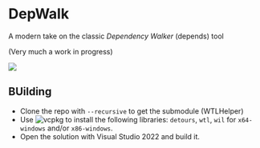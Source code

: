 # DepWalk

A modern take on the classic *Dependency Walker* (depends) tool

(Very much a work in progress)

![](https://github.com/zodiacon/DepWalk/blob/master/depwalk.png)

## BUilding

* Clone the repo with `--recursive` to get the submodule (WTLHelper)
* Use ![vcpkg](https://github.com/microsoft/vcpkg) to install the following libraries: `detours`, `wtl`, `wil` for `x64-windows` and/or `x86-windows`.
* Open the solution with Visual Studio 2022 and build it.
